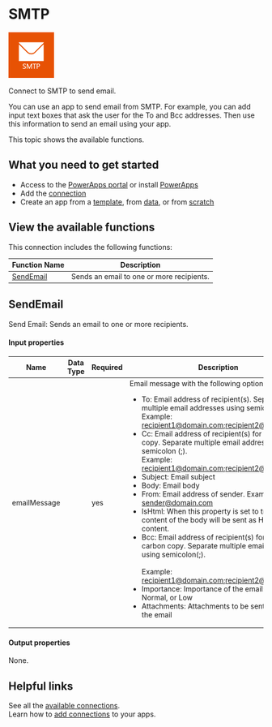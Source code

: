 <properties
	pageTitle="Overview of the SMTP connection | Microsoft PowerApps"
	description="See the available SMTP functions, responses, and examples"
	services=""	
	suite="powerapps"
	documentationCenter="" 	
	authors="MandiOhlinger"	
	manager="erikre"	
	editor="" 
	tags="" />

<tags
ms.service="powerapps"
ms.devlang="na"
ms.topic="article"
ms.tgt_pltfrm="na"
ms.workload="na"
ms.date="04/25/2016"
ms.author="mandia"/>

#  SMTP

![SMTP](./media/connection-smtp/smtpicon.png)

Connect to SMTP to send email.

You can use an app to send email from SMTP. For example, you can add input text boxes that ask the user for the To and Bcc addresses. Then use this information to send an email using your app.

This topic shows the available functions.

##  What you need to get started

- Access to the [PowerApps portal][1] or install [PowerApps][2]
- Add the [connection](../add-manage-connections.md)
- Create an app from a [template](../get-started-test-drive.md), from [data](../get-started-create-from-data.md), or from [scratch](../get-started-create-from-blank.md)

## View the available functions

This connection includes the following functions:

| Function Name |  Description |
| --- | --- |
|[SendEmail](connection-smtp.md#sendemail) | Sends an email to one or more recipients. |



## SendEmail
Send Email: Sends an email to one or more recipients. 

#### Input properties

| Name| Data Type|Required|Description|
| ---|---|---|---|
|emailMessage| |yes|Email message with the following options: <ul><li>To: Email address of recipient(s). Separate multiple email addresses using semicolon (;). <br/>Example: recipient1@domain.com;recipient2@domain.com<br/></li><li>Cc: Email address of recipient(s) for carbon copy. Separate multiple email addresses using semicolon (;). <br/>Example:  recipient1@domain.com;recipient2@domain.com<br/></li><li>Subject: Email subject</li><li>Body: Email body</li><li>From: Email address of sender. Example: sender@domain.com</li><li>IsHtml: When this property is set to true, the content of the body will be sent as HTML content.</li><li>Bcc: Email address of recipient(s) for blind carbon copy. Separate multiple email addresses using semicolon(;). <br/><br/>Example: recipient1@domain.com;recipient2@domain.com<br/></li><li>Importance: Importance of the email: High, Normal, or Low</li><li>Attachments: Attachments to be sent along with the email</li></ul>

#### Output properties
None. 


## Helpful links

See all the [available connections](../connections-list.md).  
Learn how to [add connections](../add-manage-connections.md) to your apps.

[1]: https://web.powerapps.com
[2]: http://aka.ms/powerappsinstall
